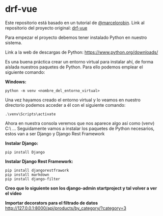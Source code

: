 # drf-vue
Este repositorio está basado en un tutorial de [@marcelorobin](https://github.com/marcelorobin). Link al repositorio del proyecto original: [drf-vue](https://github.com/marcelorobin/drf-vue)

Para empezar el proyecto debemos tener instalado Python en nuestro sistema.

Link a la web de descargas de Python: https://www.python.org/downloads/

Es una buena práctica crear un entorno virtual para instalar ahí, de forma aíslada nuestros paquetes de Python.
Para ello podemos emplear el siguiente comando:

**Windows:**
```
python -m venv <nombre_del_entorno_virtual>
```
Una vez hayamos creado el entorno virtual y lo veamos en nuestro directorio podemos acceder a él con el siguiente comando:

```
.\venv\Scripts\activate
```
Ahora en nuestra consola veremos que nos aparece algo así como (venv) C:\ ...
Seguidamente vamos a instalar los paquetes de Python necesarios, estos van a ser Django y Django Rest Framework

**Instalar Django:**
```
pip install Django
```

**Instalar Django Rest Framework:**
```
pip install djangorestfrawork
pip install markdown
pip install django-filter
```

**Creo que lo siguiente son los django-admin startproject y tal volver a ver el video**

**Importar decorators para el filtrado de datos** http://127.0.0.1:8000/api/products/by_category/?category=3